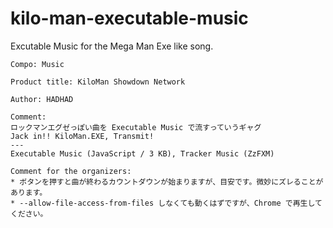 # kilo-man-executable-music

Excutable Music for the Mega Man Exe like song.

```
Compo: Music

Product title: KiloMan Showdown Network

Author: HADHAD

Comment:
ロックマンエグゼっぽい曲を Executable Music で流すっていうギャグ
Jack in!! KiloMan.EXE, Transmit!
---
Executable Music (JavaScript / 3 KB), Tracker Music (ZzFXM)

Comment for the organizers:
* ボタンを押すと曲が終わるカウントダウンが始まりますが、目安です。微妙にズレることがあります。
* --allow-file-access-from-files しなくても動くはずですが、Chrome で再生してください。
```
